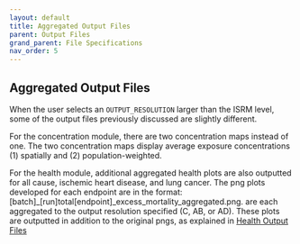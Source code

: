 ```yaml
---
layout: default
title: Aggregated Output Files
parent: Output Files
grand_parent: File Specifications
nav_order: 5
---
```

## Aggregated Output Files
When the user selects an `OUTPUT_RESOLUTION` larger than the ISRM level, some of the output files previously discussed are slightly different.

For the concentration module, there are two concentration maps instead of one. The two concentration maps display average exposure concentrations (1) spatially and (2) population-weighted. 

For the health module, additional aggregated health plots are also outputted for all cause, ischemic heart disease, and lung cancer. The png plots developed for each endpoint are in the format: [batch]_[run]total[endpoint]_excess_mortality_aggregated.png. are each aggregated to the output resolution specified (C, AB, or AD). These plots are outputted in addition to the original pngs, as explained in [Health Output Files](https://github.com/echo-air-model/echo-air-model.github.io/main/docs/file_specifications/output_file_specifications)

